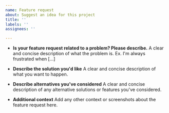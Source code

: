 ```yaml
---
name: Feature request
about: Suggest an idea for this project
title: ''
labels: ''
assignees: ''

---
```


* **Is your feature request related to a problem? Please describe.**
  A clear and concise description of what the problem is. Ex. I'm always frustrated when [...]

* **Describe the solution you'd like**
  A clear and concise description of what you want to happen.

* **Describe alternatives you've considered**
  A clear and concise description of any alternative solutions or features you've considered.

* **Additional context**
  Add any other context or screenshots about the feature request here.
